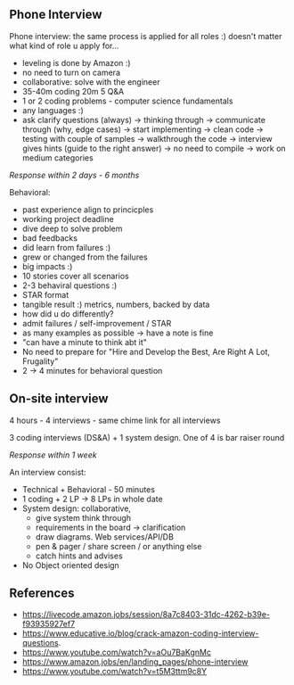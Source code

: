## Phone Interview
Phone interview: the same process is applied for all roles :) doesn't matter what kind of role u apply for...

- leveling is done by Amazon :) 
- no need to turn on camera 
- collaborative: solve with the engineer
- 35-40m coding 20m 5 Q&A
- 1 or 2 coding problems - computer science fundamentals
- any languages :) 
- ask clarify questions (always) -> thinking through -> communicate through (why, edge cases) -> start implementing -> clean code -> testing with couple of samples -> walkthrough the code -> interview gives hints (guide to the right answer) -> no need to compile -> work on medium categories

*Response within 2 days - 6 months*

Behavioral:
- past experience align to princicples
- working project deadline
- dive deep to solve problem 
- bad feedbacks
- did learn from failures :) 
- grew or changed from the failures
- big impacts :) 
- 10 stories cover all scenarios
- 2-3 behaviral questions :) 
- STAR format
- tangible result :) metrics, numbers, backed by data
- how did u do differently? 
- admit failures / self-improvement / STAR
- as many examples as possible -> have a note is fine
- "can have a minute to think abt it"
- No need to prepare for "Hire and Develop the Best,  Are Right A Lot, Frugality"
- 2 -> 4 minutes for behavioral question 

## On-site interview
4 hours - 4 interviews - same chime link for all interviews

3 coding interviews (DS&A) + 1 system design. One of 4 is bar raiser round

*Response within 1 week*

An interview consist:
- Technical + Behavioral - 50 minutes
- 1 coding + 2 LP -> 8 LPs in whole date
- System design: collaborative, 
    - give system think through
    - requirements in the board -> clarification
    - draw diagrams. Web services/API/DB
    - pen & pager / share screen / or anything else
    - catch hints and advises
- No Object oriented design

## References
- https://livecode.amazon.jobs/session/8a7c8403-31dc-4262-b39e-f93935927ef7
- https://www.educative.io/blog/crack-amazon-coding-interview-questions. 
- https://www.youtube.com/watch?v=aOu7BaKgnMc
- https://www.amazon.jobs/en/landing_pages/phone-interview
- https://www.youtube.com/watch?v=t5M3ttm9c8Y